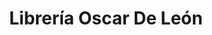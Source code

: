 ---
title: "Librería Oscar De León"
url: /ciudad-de-guatemala/libreria-oscar-de-leon/
shop: Bücher
---